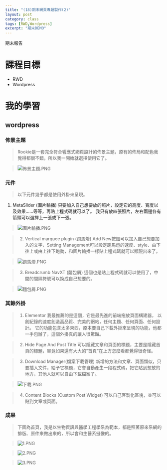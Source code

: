 ```yaml
---
title: "(18)期末網頁專題製作(2)"
layout: post
category: class
tags: [RWD,Wordpress]
excerpt: "期末DEMO"
---
```

期末報告

# 課程目標
- RWD
- Wordpress

# 我的學習

## wordpress

### 佈景主題

> Rookie是一套完全符合響應式網頁設計的佈景主題，原有的佈局和配色我覺得都很不錯，所以我一開始就選擇使用它了。

> ![佈景主題.PNG](https://i.loli.net/2018/01/17/5a5e4076b1bac.png)

### 元件

> 以下元件幾乎都是使用外掛來呈現。
1.	MetaSlider (圖片輪播)
只要加入自己想要放的照片，設定它的高度、寬度以及效果……等等，再貼上程式碼就可以了。
我只有放四張照片，左右兩邊各有箭頭可以選擇上一張或下一張。

> ![圖片輪播.PNG](https://i.loli.net/2018/01/17/5a5e4077024a2.png)

> 2.	Vertical marquee plugin (跑馬燈)
Add New按鈕可以加入自己想要加入的文字，Setting Management可以設定跑馬燈的速度、style、由下往上或由上往下跑動，和圖片輪播一樣貼上程式碼就可以顯現出來了。

> ![跑馬燈.PNG](https://i.loli.net/2018/01/17/5a5e40768aade.png)

> 3.	Breadcrumb NavXT (麵包屑)
這個也是貼上程式碼就可以使用了，中間的間隔符號可以換成自己想要的。

> ![麵包屑.PNG](https://i.loli.net/2018/01/17/5a5e40768a933.png)

### 其餘外掛

> 1.	Elementor
我最推薦的是這個，它是最先進的前端拖放頁面構建器， 以創紀錄的速度創造高品質、完美的網站，任何主題、任何頁面、任何設計。
它的功能包含太多東西，原本要自己下載外掛來呈現的功能，他都一手包辦了，這個外掛真的讓人很驚豔。

> 2.	Hide Page And Post Title
可以隱藏文章和頁面的標題，主要是隱藏首頁的標題，畢竟如果還有大大的”首頁”在上方怎麼看都覺得很奇怪。

> 3.	Download Manager(檔案下載管理)
新增的方法和文章、頁面類似，只要插入文件，給予它標題，它會自動產生一段程式碼，把它貼到想放的地方，其他人就可以自由下載檔案了。

> ![下載.PNG](https://i.loli.net/2018/01/17/5a5e42dc21b2f.png)

> 4.	Content Blocks (Custom Post Widget)
可以自己客製化區塊，並可以貼到文章或頁面。

### 成果

> 下圖為首頁，我是以生物資訊與醫學工程學系為範本，都是照著原來系網的排版、原件來做出來的，所以會和生醫系挺像的。

> ![1.PNG](https://i.loli.net/2018/01/17/5a5e407737096.png)

> ![2.PNG](https://i.loli.net/2018/01/17/5a5e407722621.png)

> ![3.PNG](https://i.loli.net/2018/01/17/5a5e4076ea5f6.png)


[1]: https://github.com/        "GitHub"
[2]: https://pages.github.com/  "GitHub Pages"
[3]: https://jekyllrb.com/      "Jekyll"
[4]: http://markdown.tw         "Markdown文件"
[5]: http://dillinger.io/       "Dillinger"









